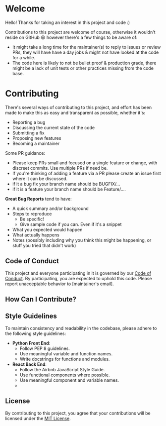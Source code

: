 # Welcome

Hello! Thanks for taking an interest in this project and code :)

Contributions to this project are welcome of course, otherwise it wouldn't reside on GitHub 😃 however there's a few things to be aware of:

- It might take a long time for the maintainer(s) to reply to issues or review PRs, they will have have a day jobs & might not have looked at the code for a while.
- The code here is likely to not be bullet proof & production grade, there might be a lack of unit tests or other practices missing from the code base.

# Contributing

There's several ways of contributing to this project, and effort has been made to make this as easy and transparent as possible, whether it's:

- Reporting a bug
- Discussing the current state of the code
- Submitting a fix
- Proposing new features
- Becoming a maintainer

Some PR guidance:

- Please keep PRs small and focused on a single feature or change, with discreet commits. Use multiple PRs if need be.
- If you're thinking of adding a feature via a PR please create an issue first where it can be discussed.
- if it a bug fix your branch name should be BUGFIX/...
- if it is a feature your branch name should be Feature/....

**Great Bug Reports** tend to have:

- A quick summary and/or background
- Steps to reproduce
  - Be specific!
  - Give sample code if you can. Even if it's a snippet
- What you expected would happen
- What actually happens
- Notes (possibly including why you think this might be happening, or stuff you tried that didn't work)

## Code of Conduct

This project and everyone participating in it is governed by our [Code of Conduct](CODE_OF_CONDUCT.md). By participating, you are expected to uphold this code. Please report unacceptable behavior to [maintainer's email].

## How Can I Contribute?





## Style Guidelines

To maintain consistency and readability in the codebase, please adhere to the following style guidelines:

- **Python Front End**:
  - Follow PEP 8 guidelines.
  - Use meaningful variable and function names.
  - Write docstrings for functions and modules.
- **React Back End**:
  - Follow the Airbnb JavaScript Style Guide.
  - Use functional components where possible.
  - Use meaningful component and variable names.
  - 
  
## License

By contributing to this project, you agree that your contributions will be licensed under the [MIT License](LICENSE.md).
